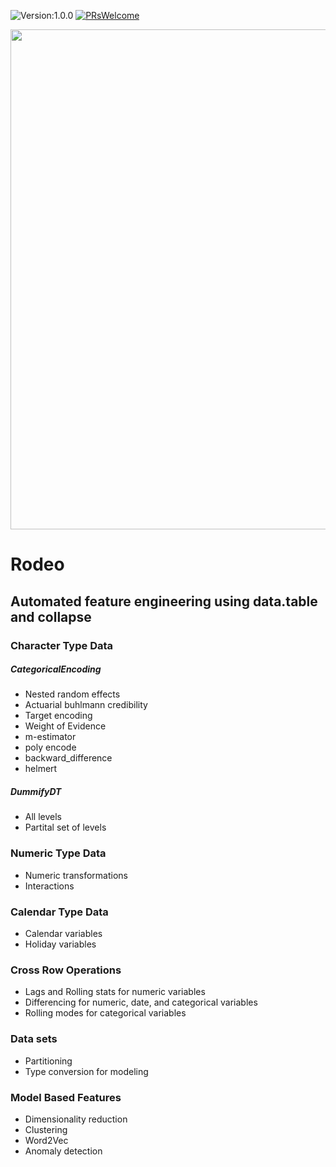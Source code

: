 ![Version:1.0.0](https://img.shields.io/static/v1?label=Version&message=1.0.0&color=blue&?style=plastic)
[![PRsWelcome](https://img.shields.io/badge/PRs-welcome-brightgreen.svg?style=default)](http://makeapullrequest.com)

<img src="https://raw.githubusercontent.com/AdrianAntico/prettydoc/master/inst/RodeoLogo.PNG" align="center" width="800" />

# Rodeo

## Automated feature engineering using data.table and collapse

### Character Type Data

##### CategoricalEncoding
- Nested random effects
- Actuarial buhlmann credibility
- Target encoding
- Weight of Evidence 
- m-estimator
- poly encode
- backward_difference
- helmert

##### DummifyDT
- All levels
- Partital set of levels

### Numeric Type Data
- Numeric transformations
- Interactions

### Calendar Type Data
- Calendar variables
- Holiday variables

### Cross Row Operations
- Lags and Rolling stats for numeric variables
- Differencing for numeric, date, and categorical variables
- Rolling modes for categorical variables

### Data sets
- Partitioning
- Type conversion for modeling

### Model Based Features
- Dimensionality reduction
- Clustering
- Word2Vec
- Anomaly detection



